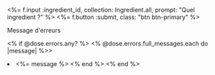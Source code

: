 <%= f.input :ingredient_id, collection: Ingredient.all, prompt: "Quel ingredient ?" %>
<%= f.button :submit, class: "btn btn-primary" %>

Message d'erreurs

<% if @dose.errors.any? %>
  <% @dose.errors.full_messages.each do |message| %>>
    <li><%= message %>
  <% end %>
<% end %>

